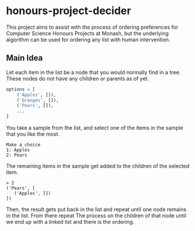 # honours-project-decider

This project aims to assist with the process of ordering preferences for Computer Science Honours Projects at Monash, but the underlying algorithm can be used for ordering any list with human intervention.

## Main Idea
Let each item in the list be a node that you would normally find in a tree. These nodes do not have any children or parents as of yet.

``` python
options = [
    ('Apples', []),
    ('Oranges', []),
    ('Pears', []),
    ...
]
```

You take a sample from the list, and select one of the items in the sample that you like the most.
```
Make a choice
1: Apples
2: Pears
```
The remaining items in the sample get added to the children of the selected item.
```
> 2
('Pears', [
   ('Apples', [])
])
```
Then, the result gets put back in the list and repeat until one node remains in the list. From there repeat The process on the children of that node until we end up with a linked list and there is the ordering.
